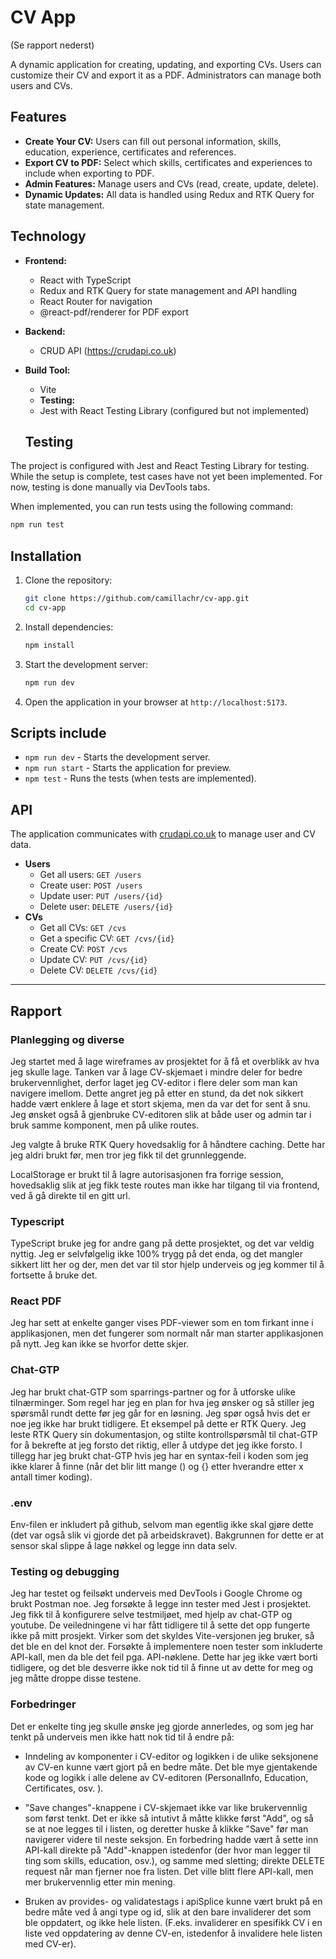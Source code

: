# CV App

(Se rapport nederst)

A dynamic application for creating, updating, and exporting CVs. Users can customize their CV and export it as a PDF. Administrators can manage both users and CVs.

## Features

- **Create Your CV:** Users can fill out personal information, skills, education, experience, certificates and references.
- **Export CV to PDF:** Select which skills, certificates and experiences to include when exporting to PDF.
- **Admin Features:** Manage users and CVs (read, create, update, delete).
- **Dynamic Updates:** All data is handled using Redux and RTK Query for state management.

## Technology

- **Frontend:**
  - React with TypeScript
  - Redux and RTK Query for state management and API handling
  - React Router for navigation
  - @react-pdf/renderer for PDF export
- **Backend:**
  - CRUD API (https://crudapi.co.uk)
- **Build Tool:**

  - Vite
  - **Testing:**
  - Jest with React Testing Library (configured but not implemented)

  ## Testing

The project is configured with Jest and React Testing Library for testing. While the setup is complete, test cases have not yet been implemented. For now, testing is done manually via DevTools tabs.

When implemented, you can run tests using the following command:

```bash
npm run test
```

## Installation

1. Clone the repository:

   ```bash
   git clone https://github.com/camillachr/cv-app.git
   cd cv-app
   ```

2. Install dependencies:

   ```bash
   npm install
   ```

3. Start the development server:

   ```bash
   npm run dev
   ```

4. Open the application in your browser at `http://localhost:5173`.

## Scripts include

- `npm run dev` - Starts the development server.
- `npm run start` - Starts the application for preview.
- `npm test` - Runs the tests (when tests are implemented).

## API

The application communicates with [crudapi.co.uk](https://crudapi.co.uk) to manage user and CV data.

- **Users**
  - Get all users: `GET /users`
  - Create user: `POST /users`
  - Update user: `PUT /users/{id}`
  - Delete user: `DELETE /users/{id}`
- **CVs**
  - Get all CVs: `GET /cvs`
  - Get a specific CV: `GET /cvs/{id}`
  - Create CV: `POST /cvs`
  - Update CV: `PUT /cvs/{id}`
  - Delete CV: `DELETE /cvs/{id}`

---

## Rapport

### Planlegging og diverse

Jeg startet med å lage wireframes av prosjektet for å få et overblikk av hva jeg skulle lage. Tanken var å lage CV-skjemaet i mindre deler for bedre brukervennlighet, derfor laget jeg CV-editor i flere deler som man kan navigere imellom. Dette angret jeg på etter en stund, da det nok sikkert hadde vært enklere å lage et stort skjema, men da var det for sent å snu. Jeg ønsket også å gjenbruke CV-editoren slik at både user og admin tar i bruk samme komponent, men på ulike routes.

Jeg valgte å bruke RTK Query hovedsaklig for å håndtere caching. Dette har jeg aldri brukt før, men tror jeg fikk til det grunnleggende.

LocalStorage er brukt til å lagre autorisasjonen fra forrige session, hovedsaklig slik at jeg fikk teste routes man ikke har tilgang til via frontend, ved å gå direkte til en gitt url.

### Typescript

TypeScript bruke jeg for andre gang på dette prosjektet, og det var veldig nyttig. Jeg er selvfølgelig ikke 100% trygg på det enda, og det mangler sikkert litt her og der, men det var til stor hjelp underveis og jeg kommer til å fortsette å bruke det.

### React PDF

Jeg har sett at enkelte ganger vises PDF-viewer som en tom firkant inne i applikasjonen, men det fungerer som normalt når man starter applikasjonen på nytt. Jeg kan ikke se hvorfor dette skjer.

### Chat-GTP

Jeg har brukt chat-GTP som sparrings-partner og for å utforske ulike tilnærminger. Som regel har jeg en plan for hva jeg ønsker og så stiller jeg spørsmål rundt dette før jeg går for en løsning. Jeg spør også hvis det er noe jeg ikke har brukt tidligere. Et eksempel på dette er RTK Query. Jeg leste RTK Query sin dokumentasjon, og stilte kontrollspørsmål til chat-GTP for å bekrefte at jeg forsto det riktig, eller å utdype det jeg ikke forsto. I tillegg har jeg brukt chat-GTP hvis jeg har en syntax-feil i koden som jeg ikke klarer å finne (når det blir litt mange () og {} etter hverandre etter x antall timer koding).

### .env

Env-filen er inkludert på github, selvom man egentlig ikke skal gjøre dette (det var også slik vi gjorde det på arbeidskravet). Bakgrunnen for dette er at sensor skal slippe å lage nøkkel og legge inn data selv.

### Testing og debugging

Jeg har testet og feilsøkt underveis med DevTools i Google Chrome og brukt Postman noe.
Jeg forsøkte å legge inn tester med Jest i prosjektet. Jeg fikk til å konfigurere selve testmiljøet, med hjelp av chat-GTP og youtube. De veiledningene vi har fått tidligere til å sette det opp fungerte ikke på mitt prosjekt. Virker som det skyldes Vite-versjonen jeg bruker, så det ble en del knot der. Forsøkte å implementere noen tester som inkluderte API-kall, men da ble det feil pga. API-nøklene. Dette har jeg ikke vært borti tidligere, og det ble desverre ikke nok tid til å finne ut av dette for meg og jeg måtte droppe disse testene.

### Forbedringer

Det er enkelte ting jeg skulle ønske jeg gjorde annerledes, og som jeg har tenkt på underveis men ikke hatt nok tid til å endre på:

- Inndeling av komponenter i CV-editor og logikken i de ulike seksjonene av CV-en kunne vært gjort på en bedre måte. Det ble mye gjentakende kode og logikk i alle delene av CV-editoren (PersonalInfo, Education, Certificates, osv. ).

- "Save changes"-knappene i CV-skjemaet ikke var like brukervennlig som først tenkt. Det er ikke så intutivt å måtte klikke først "Add", og så se at noe legges til i listen, og deretter huske å klikke "Save" før man navigerer videre til neste seksjon. En forbedring hadde vært å sette inn API-kall direkte på "Add"-knappen istedenfor (der hvor man legger til ting som skills, education, osv.), og samme med sletting; direkte DELETE request når man fjerner noe fra listen. Det ville blitt flere API-kall, men mer brukervennlig etter min mening.

- Bruken av provides- og validatestags i apiSplice kunne vært brukt på en bedre måte ved å angi type og id, slik at den bare invaliderer det som ble oppdatert, og ikke hele listen. (F.eks. invaliderer en spesifikk CV i en liste ved oppdatering av denne CV-en, istedenfor å invalidere hele listen med CV-er).
